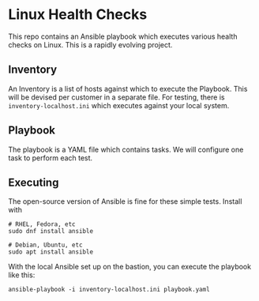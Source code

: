 # Linux Health Checks

This repo contains an Ansible playbook which executes various health checks on Linux.
This is a rapidly evolving project.

## Inventory

An Inventory is a list of hosts against which to execute the Playbook. This will be devised per
customer in a separate file. For testing, there is `inventory-localhost.ini` which executes against
your local system.

## Playbook

The playbook is a YAML file which contains tasks. We will configure one task to perform each test.

## Executing

The open-source version of Ansible is fine for these simple tests. Install with

```
# RHEL, Fedora, etc
sudo dnf install ansible

# Debian, Ubuntu, etc
sudo apt install ansible
```

With the local Ansible set up on the bastion, you can execute the playbook like this:

```
ansible-playbook -i inventory-localhost.ini playbook.yaml
```
